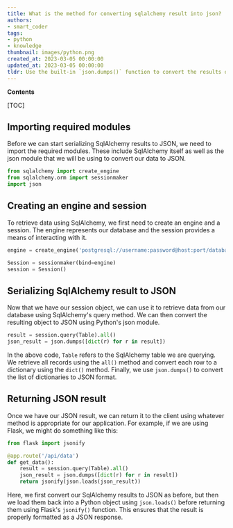 ```yaml
---
title: What is the method for converting sqlalchemy result into json?
authors:
- smart_coder
tags:
- python
- knowledge
thumbnail: images/python.png
created_at: 2023-03-05 00:00:00
updated_at: 2023-03-05 00:00:00
tldr: Use the built-in `json.dumps()` function to convert the results of a SqlAlchemy query to JSON format.
---
```


**Contents**

[TOC]

## Importing required modules

Before we can start serializing SqlAlchemy results to JSON, we need to import the required modules. These include SqlAlchemy itself as well as the json module that we will be using to convert our data to JSON.

```python
from sqlalchemy import create_engine
from sqlalchemy.orm import sessionmaker
import json
```

## Creating an engine and session

To retrieve data using SqlAlchemy, we first need to create an engine and a session. The engine represents our database and the session provides a means of interacting with it.

```python
engine = create_engine('postgresql://username:password@host:port/database')

Session = sessionmaker(bind=engine)
session = Session()
```

## Serializing SqlAlchemy result to JSON

Now that we have our session object, we can use it to retrieve data from our database using SqlAlchemy's query method. We can then convert the resulting object to JSON using Python's json module.

```python
result = session.query(Table).all()
json_result = json.dumps([dict(r) for r in result])
```

In the above code, `Table` refers to the SqlAlchemy table we are querying. We retrieve all records using the `all()` method and convert each row to a dictionary using the `dict()` method. Finally, we use `json.dumps()` to convert the list of dictionaries to JSON format.

## Returning JSON result

Once we have our JSON result, we can return it to the client using whatever method is appropriate for our application. For example, if we are using Flask, we might do something like this:

```python
from flask import jsonify

@app.route('/api/data')
def get_data():
    result = session.query(Table).all()
    json_result = json.dumps([dict(r) for r in result])
    return jsonify(json.loads(json_result))
```

Here, we first convert our SqlAlchemy results to JSON as before, but then we load them back into a Python object using `json.loads()` before returning them using Flask's `jsonify()` function. This ensures that the result is properly formatted as a JSON response.
